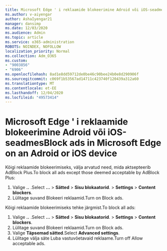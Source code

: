 ```yaml
---
title: Microsoft Edge ' i reklaamide blokeerimine Adroid või iOS-seadmes
ms.author: v-aiyengar
author: AshaIyengar21
manager: dansimp
ms.date: 12/03/2020
ms.audience: Admin
ms.topic: article
ms.service: o365-administration
ROBOTS: NOINDEX, NOFOLLOW
localization_priority: Normal
ms.collection: Adm_O365
ms.custom:
- "9003856"
- "6906"
ms.openlocfilehash: 8ad1e8dd59712de0be46c90bee24b0e8d290906f
ms.sourcegitcommit: c069f1b53567ad14711c423740f120439a312a60
ms.translationtype: MT
ms.contentlocale: et-EE
ms.lasthandoff: 12/04/2020
ms.locfileid: "49573414"
---
```

# <a name="block-ads-in-microsoft-edge-on-an-adroid-or-ios-device"></a><span data-ttu-id="9da78-102">Microsoft Edge ' i reklaamide blokeerimine Adroid või iOS-seadmes</span><span class="sxs-lookup"><span data-stu-id="9da78-102">Block ads in Microsoft Edge on an Adroid or iOS device</span></span>

<span data-ttu-id="9da78-103">Kõigi reklaamide blokeerimiseks, välja arvatud need, mida aktsepteerib AdBlock Plus.</span><span class="sxs-lookup"><span data-stu-id="9da78-103">To block all ads except those deemed acceptable by AdBlock Plus:</span></span>
1. <span data-ttu-id="9da78-104">Valige **..** .</span><span class="sxs-lookup"><span data-stu-id="9da78-104">Select **…**</span></span><span data-ttu-id="9da78-105"> > **Sätted**  >  **Sisu blokaatorid**.</span><span class="sxs-lookup"><span data-stu-id="9da78-105"> > **Settings** > **Content blockers**.</span></span>
2. <span data-ttu-id="9da78-106">Lülitage suvand Blokeeri reklaamid.</span><span class="sxs-lookup"><span data-stu-id="9da78-106">Turn on Block ads.</span></span>

<span data-ttu-id="9da78-107">Kõigi reklaamide blokeerimiseks tehke järgmist.</span><span class="sxs-lookup"><span data-stu-id="9da78-107">To block all ads:</span></span>
1. <span data-ttu-id="9da78-108">Valige **..** .</span><span class="sxs-lookup"><span data-stu-id="9da78-108">Select **…**</span></span><span data-ttu-id="9da78-109"> > **Sätted**  >  **Sisu blokaatorid**.</span><span class="sxs-lookup"><span data-stu-id="9da78-109"> > **Settings** > **Content blockers**.</span></span>
2. <span data-ttu-id="9da78-110">Lülitage suvand Blokeeri reklaamid.</span><span class="sxs-lookup"><span data-stu-id="9da78-110">Turn on Block ads.</span></span>
3. <span data-ttu-id="9da78-111">Valige **Täpsemad sätted**.</span><span class="sxs-lookup"><span data-stu-id="9da78-111">Select **Advanced settings**.</span></span>
4. <span data-ttu-id="9da78-112">Lülitage välja säte Luba vastuvõetavaid reklaame.</span><span class="sxs-lookup"><span data-stu-id="9da78-112">Turn off Allow acceptable ads.</span></span>